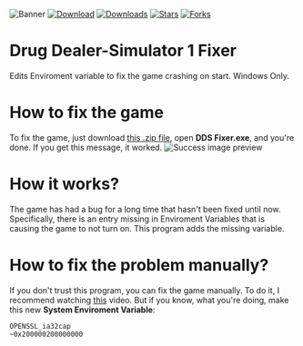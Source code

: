 ![Banner](https://i.imgur.com/puH6JNQ.jpg)
[![Download](https://img.shields.io/badge/Download-Now-Green?style=for-the-badge)](https://github.com/Ondra9071/Drug-Dealer-Simulator-1-Fixer/releases/download/1.0/DDS.Fixer.zip)
[![Downloads](https://img.shields.io/github/downloads/Ondra9071/CustomRPC/total?label=Downloads&style=for-the-badge)](https://github.com/Ondra9071/Drug-Dealer-Simulator-1-Fixer/releases/latest)
[![Stars](https://img.shields.io/github/stars/Ondra9071/CustomRPC?label=Stars&style=for-the-badge)](https://github.com/Ondra9071/Drug-Dealer-Simulator-1-Fixer/stargazers)
[![Forks](https://img.shields.io/github/forks/Ondra9071/CustomRPC?label=Forks&style=for-the-badge)](https://github.com/extatent/Ondra9071/Drug-Dealer-Simulator-1-Fixer/network/members)
# Drug Dealer-Simulator 1 Fixer
Edits Enviroment variable to fix the game crashing on start. Windows Only.

# How to fix the game
To fix the game, just download [this .zip file](https://github.com/Ondra9071/Drug-Dealer-Simulator-1-Fixer/releases/download/1.0/DDS.Fixer.zip), open **DDS Fixer.exe**, and you're done. If you get this message, it worked.
![Success image preview](https://i.imgur.com/hIH88hG.png)

# How it works?
The game has had a bug for a long time that hasn't been fixed until now. Specifically, there is an entry missing in Enviroment Variables that is causing the game to not turn on. This program adds the missing variable.

# How to fix the problem manually?
If you don't trust this program, you can fix the game manually. To do it, I recommend watching [this](https://www.youtube.com/watch?v=Lul7DZcbB9A) video.
But if you know, what you're doing, make this new **System Enviroment Variable**:
```
OPENSSL_ia32cap
~0x200000200000000
```
